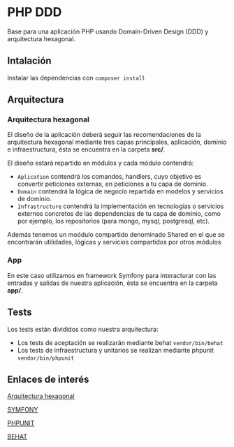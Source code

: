 # PHP DDD

Base para una aplicación PHP usando Domain-Driven Design (DDD) y arquitectura hexagonal.

## Intalación

Instalar las dependencias con `composer install`

## Arquitectura

### Arquitectura hexagonal

El diseño de la aplicación deberá seguir las recomendaciones de la arquitectura hexagonal mediante tres capas principales, aplicación, dominio e infraestructura, ésta se encuentra en la carpeta **src/**.

El diseño estará repartido en módulos y cada módulo contendrá:
- ```Aplication``` contendrá los comandos, handlers, cuyo objetivo es convertir peticiones externas, en peticiones a tu capa de dominio.
- ```Domain``` contendrá la lógica de negocio repartida en modelos y servicios de dominio.
- ```Infrastructure``` contendrá la implementación en tecnologías o servicios externos concretos de las dependencias de tu capa de dominio, como por ejemplo, los repositorios (para mongo, mysql, postgresql, etc).

Además tenemos un moódulo compartido denominado Shared en el que se encontrarán utilidades, lógicas y servicios compartidos por otros módulos

### App

En este caso utilizamos en framework Symfony para interacturar con las entradas y salidas de nuestra aplicación, ésta se encuentra en la carpeta **app/**.

## Tests

Los tests están divididos como nuestra arquitectura:
- Los tests de aceptación se realizarán mediante behat `vendor/bin/behat`
- Los tests de infraestructura y unitarios se realizan mediante phpunit `vendor/bin/phpunit`

## Enlaces de interés

[Arquitectura hexagonal](https://codely.tv/blog/screencasts/arquitectura-hexagonal-ddd/)

[SYMFONY](https://symfony.com/doc/current/index.html)

[PHPUNIT](https://phpunit.de/)

[BEHAT](https://docs.behat.org/en/latest/)